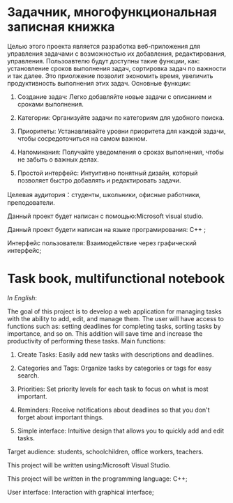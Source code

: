 # Задачник, многофункциональная записная книжка
Целью этого проекта является разработка веб-приложения для управления задачами с возможностью  их добавления, редактирования, управления. Пользоавтелю будут доступны такие функции, как: установление сроков выполнения задач, сортировка задач по важности и так далее. Это приолжение позволит экономить время, увеличить продуктивность выполнения этих задач. 
Основные функции:

1. Создание задач: Легко добавляйте новые задачи с описанием и сроками выполнения.
   
2. Категории: Организуйте задачи по категориям  для удобного поиска.

3. Приоритеты: Устанавливайте уровни приоритета для каждой задачи, чтобы сосредоточиться на самом важном.

4. Напоминания: Получайте уведомления о сроках выполнения, чтобы не забыть о важных делах.

5. Простой интерфейс: Интуитивно понятный дизайн, который позволяет быстро добавлять и редактировать задачи.


Целевая аудитория：студенты, школьники, офисные работники, преподователи.

Данный проект будет написан с помощью:Microsoft visual studio. 

Данный проект будети написан на языке програмирования: C++ ;

Интерфейс пользователя: Взаимодействие через графический интерфейс;


# Task book, multifunctional notebook

*In English*:

The goal of this project is to develop a web application for managing tasks with the ability to add, edit, and manage them. The user will have access to functions such as: setting deadlines for completing tasks, sorting tasks by importance, and so on. This addition will save time and increase the productivity of performing these tasks. 
Main functions:

1. Create Tasks: Easily add new tasks with descriptions and deadlines.
 
2. Categories and Tags: Organize tasks by categories or tags for easy search.

3. Priorities: Set priority levels for each task to focus on what is most important.

4. Reminders: Receive notifications about deadlines so that you don't forget about important things.

5. Simple interface: Intuitive design that allows you to quickly add and edit tasks.


Target audience: students, schoolchildren, office workers, teachers.

This project will be written using:Microsoft Visual Studio.

This project will be written in the programming language: C++;

User interface: Interaction with graphical interface;
